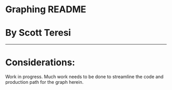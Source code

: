# Graphing README
# By Scott Teresi
---

# Considerations:

Work in progress. Much work needs to be done to streamline the code and production path for the graph herein.
